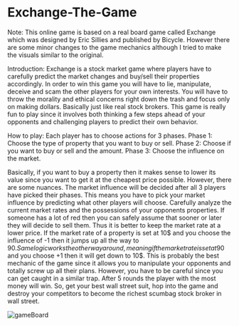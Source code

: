 # Exchange-The-Game
Note:
This online game is based on a real board game called Exchange which was designed by Eric Sillies and published by Bicycle. However there are some minor changes to the game mechanics although I tried to make the visuals similar to the original. 


Introduction:
Exchange is a stock market game where players have to carefully predict the market changes and buy/sell their properties accordingly. In order to win this game you will have to lie, manipulate, deceive and scam the other players for your own interests. You will have to throw the morality and ethical concerns right down the trash and focus only on making dollars. Basically just like real stock brokers. This game is really fun to play since it involves both thinking a few steps ahead of your opponents and challenging players to predict their own behavior. 

How to play:
Each player has to choose actions for 3 phases.
Phase 1: 
Choose the type of property that you want to buy or sell.
Phase 2:
Choose if you want to buy or sell and the amount.
Phase 3:
Choose the influence on the market.

Basically, if you want to buy a property then it makes sense to lower its value since you want to get it at the cheapest price possible. However, there are some nuances. The market influence will be decided after all 3 players have picked their phases. This means you have to pick your market influence by predicting what other players will choose. Carefully analyze the current market rates and the possessions of your opponents properties. If someone has a lot of red then you can safely assume that sooner or later they will decide to sell them. Thus it is better to keep the market rate at a lower price. If the market rate of a property is set at 10$ and you choose the influence of -1 then it jumps up all the way to 90$. Same logic works the other way around, meaning if the market rate is set at 90$ and you choose +1 then it will get down to 10$. This is probably the best mechanic of the game since it allows you to manipulate your opponents and totally screw up all their plans. However, you have to be careful since you can get caught in a similar trap. After 5 rounds the player with the most money will win. So, get your best wall street suit, hop into the game and destroy your competitors to become the richest scumbag stock broker in wall street. 

![gameBoard](https://drive.google.com/file/d/1cjQeH9c1SCk9c3xEAuWZ0jzgZZCgmD3N/view?usp=sharing)





